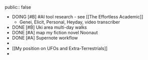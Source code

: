 public:: false

- DOING [#B] #AI tool research - see [[The Effortless Academic]]
	- Genei, Elicit, Personal, Heyday, video transcriber
- DONE [#B] Uki area multi-day walks
- DONE [#A] map my fiction novel Noonaut
- DONE [#A] Supernote workflow
-
- [[My position on UFOs and Extra-Terrestrials]]
-